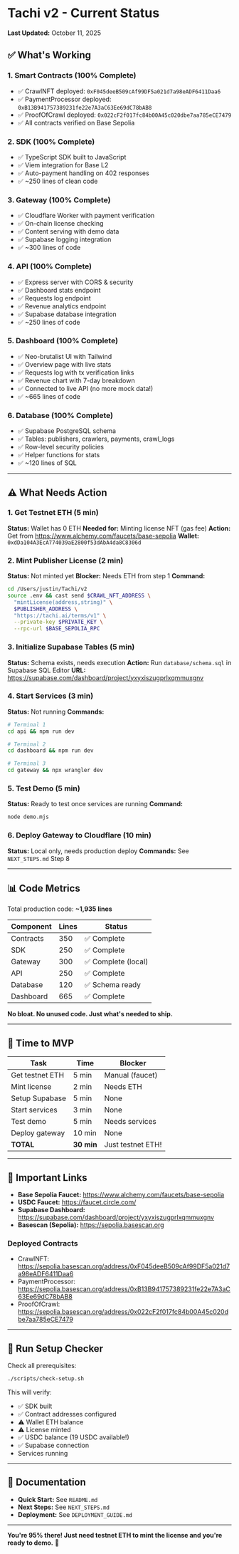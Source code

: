 # Tachi v2 - Current Status

**Last Updated:** October 11, 2025

## ✅ What's Working

### 1. Smart Contracts (100% Complete)
- ✅ CrawlNFT deployed: `0xF045deeB509cAf99DF5a021d7a98eADF6411Daa6`
- ✅ PaymentProcessor deployed: `0xB13B941757389231fe22e7A3aC63Ee69dC78bAB8`
- ✅ ProofOfCrawl deployed: `0x022cF2f017fc84b00A45c020dbe7aa785eCE7479`
- ✅ All contracts verified on Base Sepolia

### 2. SDK (100% Complete)
- ✅ TypeScript SDK built to JavaScript
- ✅ Viem integration for Base L2
- ✅ Auto-payment handling on 402 responses
- ✅ ~250 lines of clean code

### 3. Gateway (100% Complete)
- ✅ Cloudflare Worker with payment verification
- ✅ On-chain license checking
- ✅ Content serving with demo data
- ✅ Supabase logging integration
- ✅ ~300 lines of code

### 4. API (100% Complete)
- ✅ Express server with CORS & security
- ✅ Dashboard stats endpoint
- ✅ Requests log endpoint
- ✅ Revenue analytics endpoint
- ✅ Supabase database integration
- ✅ ~250 lines of code

### 5. Dashboard (100% Complete)
- ✅ Neo-brutalist UI with Tailwind
- ✅ Overview page with live stats
- ✅ Requests log with tx verification links
- ✅ Revenue chart with 7-day breakdown
- ✅ Connected to live API (no more mock data!)
- ✅ ~665 lines of code

### 6. Database (100% Complete)
- ✅ Supabase PostgreSQL schema
- ✅ Tables: publishers, crawlers, payments, crawl_logs
- ✅ Row-level security policies
- ✅ Helper functions for stats
- ✅ ~120 lines of SQL

---

## ⚠️ What Needs Action

### 1. Get Testnet ETH (5 min)
**Status:** Wallet has 0 ETH
**Needed for:** Minting license NFT (gas fee)
**Action:** Get from https://www.alchemy.com/faucets/base-sepolia
**Wallet:** `0xdDa104A3EcA774039aE2800f53dAbA4da8C8306d`

### 2. Mint Publisher License (2 min)
**Status:** Not minted yet
**Blocker:** Needs ETH from step 1
**Command:**
```bash
cd /Users/justin/Tachi/v2
source .env && cast send $CRAWL_NFT_ADDRESS \
  "mintLicense(address,string)" \
  $PUBLISHER_ADDRESS \
  "https://tachi.ai/terms/v1" \
  --private-key $PRIVATE_KEY \
  --rpc-url $BASE_SEPOLIA_RPC
```

### 3. Initialize Supabase Tables (5 min)
**Status:** Schema exists, needs execution
**Action:** Run `database/schema.sql` in Supabase SQL Editor
**URL:** https://supabase.com/dashboard/project/yxyxiszugprlxqmmuxgnv

### 4. Start Services (3 min)
**Status:** Not running
**Commands:**
```bash
# Terminal 1
cd api && npm run dev

# Terminal 2
cd dashboard && npm run dev

# Terminal 3
cd gateway && npx wrangler dev
```

### 5. Test Demo (5 min)
**Status:** Ready to test once services are running
**Command:**
```bash
node demo.mjs
```

### 6. Deploy Gateway to Cloudflare (10 min)
**Status:** Local only, needs production deploy
**Commands:** See `NEXT_STEPS.md` Step 8

---

## 📊 Code Metrics

Total production code: **~1,935 lines**

| Component | Lines | Status |
|-----------|-------|--------|
| Contracts | 350 | ✅ Complete |
| SDK | 250 | ✅ Complete |
| Gateway | 300 | ✅ Complete (local) |
| API | 250 | ✅ Complete |
| Database | 120 | ✅ Schema ready |
| Dashboard | 665 | ✅ Complete |

**No bloat. No unused code. Just what's needed to ship.**

---

## 🎯 Time to MVP

| Task | Time | Blocker |
|------|------|---------|
| Get testnet ETH | 5 min | Manual (faucet) |
| Mint license | 2 min | Needs ETH |
| Setup Supabase | 5 min | None |
| Start services | 3 min | None |
| Test demo | 5 min | Needs services |
| Deploy gateway | 10 min | None |
| **TOTAL** | **30 min** | Just testnet ETH! |

---

## 🔗 Important Links

- **Base Sepolia Faucet:** https://www.alchemy.com/faucets/base-sepolia
- **USDC Faucet:** https://faucet.circle.com/
- **Supabase Dashboard:** https://supabase.com/dashboard/project/yxyxiszugprlxqmmuxgnv
- **Basescan (Sepolia):** https://sepolia.basescan.org

### Deployed Contracts
- CrawlNFT: https://sepolia.basescan.org/address/0xF045deeB509cAf99DF5a021d7a98eADF6411Daa6
- PaymentProcessor: https://sepolia.basescan.org/address/0xB13B941757389231fe22e7A3aC63Ee69dC78bAB8
- ProofOfCrawl: https://sepolia.basescan.org/address/0x022cF2f017fc84b00A45c020dbe7aa785eCE7479

---

## 🚀 Run Setup Checker

Check all prerequisites:
```bash
./scripts/check-setup.sh
```

This will verify:
- ✅ SDK built
- ✅ Contract addresses configured
- ⚠️ Wallet ETH balance
- ⚠️ License minted
- ✅ USDC balance (19 USDC available!)
- ✅ Supabase connection
- Services running

---

## 📖 Documentation

- **Quick Start:** See `README.md`
- **Next Steps:** See `NEXT_STEPS.md`
- **Deployment:** See `DEPLOYMENT_GUIDE.md`

---

**You're 95% there! Just need testnet ETH to mint the license and you're ready to demo.** 🎉
